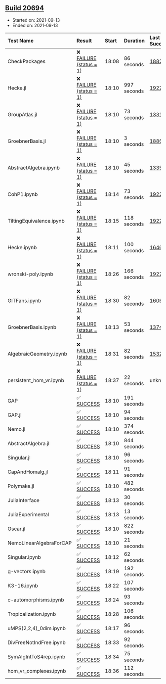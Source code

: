 ## [Build 20694](https://oscarci.mathematik.uni-kl.de/job/oscar/20694/)

* Started on: 2021-09-13
* Ended on: 2021-09-13

| Test Name    | Result | Start | Duration | Last Success | First Failure |
|:-------------|:-------|:------|:---------|:-------------|:--------------|
| CheckPackages | ❌ [FAILURE (status = 1)](https://oscarci.mathematik.uni-kl.de/job/oscar/20694/artifact/logs/build-20694/CheckPackages.log) | 18:08 | 86 seconds | [18822](https://oscarci.mathematik.uni-kl.de/job/oscar/18822/) | [18823](https://oscarci.mathematik.uni-kl.de/job/oscar/18823/) |
| Hecke.jl | ❌ [FAILURE (status = 1)](https://oscarci.mathematik.uni-kl.de/job/oscar/20694/artifact/logs/build-20694/Hecke.jl.log) | 18:10 | 997 seconds | [19222](https://oscarci.mathematik.uni-kl.de/job/oscar/19222/) | [20152](https://oscarci.mathematik.uni-kl.de/job/oscar/20152/) |
| GroupAtlas.jl | ❌ [FAILURE (status = 1)](https://oscarci.mathematik.uni-kl.de/job/oscar/20694/artifact/logs/build-20694/GroupAtlas.jl.log) | 18:10 | 73 seconds | [13311](https://oscarci.mathematik.uni-kl.de/job/oscar/13311/) | [13312](https://oscarci.mathematik.uni-kl.de/job/oscar/13312/) |
| GroebnerBasis.jl | ❌ [FAILURE (status = 1)](https://oscarci.mathematik.uni-kl.de/job/oscar/20694/artifact/logs/build-20694/GroebnerBasis.jl.log) | 18:10 | 3 seconds | [18864](https://oscarci.mathematik.uni-kl.de/job/oscar/18864/) | [18865](https://oscarci.mathematik.uni-kl.de/job/oscar/18865/) |
| AbstractAlgebra.ipynb | ❌ [FAILURE (status = 1)](https://oscarci.mathematik.uni-kl.de/job/oscar/20694/artifact/logs/build-20694/AbstractAlgebra.ipynb.log) | 18:10 | 45 seconds | [13355](https://oscarci.mathematik.uni-kl.de/job/oscar/13355/) | [13356](https://oscarci.mathematik.uni-kl.de/job/oscar/13356/) |
| CohP1.ipynb | ❌ [FAILURE (status = 1)](https://oscarci.mathematik.uni-kl.de/job/oscar/20694/artifact/logs/build-20694/CohP1.ipynb.log) | 18:14 | 73 seconds | [19222](https://oscarci.mathematik.uni-kl.de/job/oscar/19222/) | [20152](https://oscarci.mathematik.uni-kl.de/job/oscar/20152/) |
| TiltingEquivalence.ipynb | ❌ [FAILURE (status = 1)](https://oscarci.mathematik.uni-kl.de/job/oscar/20694/artifact/logs/build-20694/TiltingEquivalence.ipynb.log) | 18:15 | 118 seconds | [19222](https://oscarci.mathematik.uni-kl.de/job/oscar/19222/) | [20152](https://oscarci.mathematik.uni-kl.de/job/oscar/20152/) |
| Hecke.ipynb | ❌ [FAILURE (status = 1)](https://oscarci.mathematik.uni-kl.de/job/oscar/20694/artifact/logs/build-20694/Hecke.ipynb.log) | 18:11 | 100 seconds | [16463](https://oscarci.mathematik.uni-kl.de/job/oscar/16463/) | [16464](https://oscarci.mathematik.uni-kl.de/job/oscar/16464/) |
| wronski-poly.ipynb | ❌ [FAILURE (status = 1)](https://oscarci.mathematik.uni-kl.de/job/oscar/20694/artifact/logs/build-20694/wronski-poly.ipynb.log) | 18:26 | 166 seconds | [19222](https://oscarci.mathematik.uni-kl.de/job/oscar/19222/) | [20152](https://oscarci.mathematik.uni-kl.de/job/oscar/20152/) |
| GITFans.ipynb | ❌ [FAILURE (status = 1)](https://oscarci.mathematik.uni-kl.de/job/oscar/20694/artifact/logs/build-20694/GITFans.ipynb.log) | 18:30 | 82 seconds | [16068](https://oscarci.mathematik.uni-kl.de/job/oscar/16068/) | [16069](https://oscarci.mathematik.uni-kl.de/job/oscar/16069/) |
| GroebnerBasis.ipynb | ❌ [FAILURE (status = 1)](https://oscarci.mathematik.uni-kl.de/job/oscar/20694/artifact/logs/build-20694/GroebnerBasis.ipynb.log) | 18:13 | 53 seconds | [13748](https://oscarci.mathematik.uni-kl.de/job/oscar/13748/) | [13749](https://oscarci.mathematik.uni-kl.de/job/oscar/13749/) |
| AlgebraicGeometry.ipynb | ❌ [FAILURE (status = 1)](https://oscarci.mathematik.uni-kl.de/job/oscar/20694/artifact/logs/build-20694/AlgebraicGeometry.ipynb.log) | 18:31 | 82 seconds | [15322](https://oscarci.mathematik.uni-kl.de/job/oscar/15322/) | [15323](https://oscarci.mathematik.uni-kl.de/job/oscar/15323/) |
| persistent_hom_vr.ipynb | ❌ [FAILURE (status = 1)](https://oscarci.mathematik.uni-kl.de/job/oscar/20694/artifact/logs/build-20694/persistent_hom_vr.ipynb.log) | 18:37 | 22 seconds | unknown | unknown |
| GAP | ✅ [SUCCESS](https://oscarci.mathematik.uni-kl.de/job/oscar/20694/artifact/logs/build-20694/GAP.log) | 18:10 | 191 seconds |  |  |
| GAP.jl | ✅ [SUCCESS](https://oscarci.mathematik.uni-kl.de/job/oscar/20694/artifact/logs/build-20694/GAP.jl.log) | 18:10 | 94 seconds |  |  |
| Nemo.jl | ✅ [SUCCESS](https://oscarci.mathematik.uni-kl.de/job/oscar/20694/artifact/logs/build-20694/Nemo.jl.log) | 18:10 | 374 seconds |  |  |
| AbstractAlgebra.jl | ✅ [SUCCESS](https://oscarci.mathematik.uni-kl.de/job/oscar/20694/artifact/logs/build-20694/AbstractAlgebra.jl.log) | 18:10 | 844 seconds |  |  |
| Singular.jl | ✅ [SUCCESS](https://oscarci.mathematik.uni-kl.de/job/oscar/20694/artifact/logs/build-20694/Singular.jl.log) | 18:10 | 96 seconds |  |  |
| CapAndHomalg.jl | ✅ [SUCCESS](https://oscarci.mathematik.uni-kl.de/job/oscar/20694/artifact/logs/build-20694/CapAndHomalg.jl.log) | 18:11 | 91 seconds |  |  |
| Polymake.jl | ✅ [SUCCESS](https://oscarci.mathematik.uni-kl.de/job/oscar/20694/artifact/logs/build-20694/Polymake.jl.log) | 18:10 | 482 seconds |  |  |
| JuliaInterface | ✅ [SUCCESS](https://oscarci.mathematik.uni-kl.de/job/oscar/20694/artifact/logs/build-20694/JuliaInterface.log) | 18:13 | 30 seconds |  |  |
| JuliaExperimental | ✅ [SUCCESS](https://oscarci.mathematik.uni-kl.de/job/oscar/20694/artifact/logs/build-20694/JuliaExperimental.log) | 18:13 | 13 seconds |  |  |
| Oscar.jl | ✅ [SUCCESS](https://oscarci.mathematik.uni-kl.de/job/oscar/20694/artifact/logs/build-20694/Oscar.jl.log) | 18:10 | 822 seconds |  |  |
| NemoLinearAlgebraForCAP | ✅ [SUCCESS](https://oscarci.mathematik.uni-kl.de/job/oscar/20694/artifact/logs/build-20694/NemoLinearAlgebraForCAP.log) | 18:10 | 21 seconds |  |  |
| Singular.ipynb | ✅ [SUCCESS](https://oscarci.mathematik.uni-kl.de/job/oscar/20694/artifact/logs/build-20694/Singular.ipynb.log) | 18:12 | 62 seconds |  |  |
| g-vectors.ipynb | ✅ [SUCCESS](https://oscarci.mathematik.uni-kl.de/job/oscar/20694/artifact/logs/build-20694/g-vectors.ipynb.log) | 18:19 | 192 seconds |  |  |
| K3-16.ipynb | ✅ [SUCCESS](https://oscarci.mathematik.uni-kl.de/job/oscar/20694/artifact/logs/build-20694/K3-16.ipynb.log) | 18:22 | 107 seconds |  |  |
| c-automorphisms.ipynb | ✅ [SUCCESS](https://oscarci.mathematik.uni-kl.de/job/oscar/20694/artifact/logs/build-20694/c-automorphisms.ipynb.log) | 18:24 | 93 seconds |  |  |
| Tropicalization.ipynb | ✅ [SUCCESS](https://oscarci.mathematik.uni-kl.de/job/oscar/20694/artifact/logs/build-20694/Tropicalization.ipynb.log) | 18:28 | 106 seconds |  |  |
| uMPS(2,2,4)_0dim.ipynb | ✅ [SUCCESS](https://oscarci.mathematik.uni-kl.de/job/oscar/20694/artifact/logs/build-20694/uMPS-2-2-4-_0dim.ipynb.log) | 18:17 | 96 seconds |  |  |
| DivFreeNotIndFree.ipynb | ✅ [SUCCESS](https://oscarci.mathematik.uni-kl.de/job/oscar/20694/artifact/logs/build-20694/DivFreeNotIndFree.ipynb.log) | 18:33 | 92 seconds |  |  |
| SymAlgIntToS4rep.ipynb | ✅ [SUCCESS](https://oscarci.mathematik.uni-kl.de/job/oscar/20694/artifact/logs/build-20694/SymAlgIntToS4rep.ipynb.log) | 18:34 | 75 seconds |  |  |
| hom_vr_complexes.ipynb | ✅ [SUCCESS](https://oscarci.mathematik.uni-kl.de/job/oscar/20694/artifact/logs/build-20694/hom_vr_complexes.ipynb.log) | 18:36 | 112 seconds |  |  |
